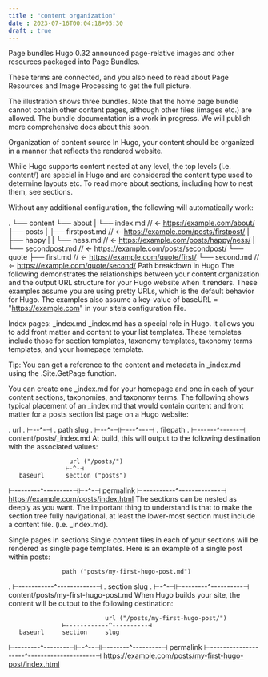 ```yaml
---
title : "content organization"
date : 2023-07-16T00:04:18+05:30
draft : true
---
```



Page bundles 
Hugo 0.32 announced page-relative images and other resources packaged into Page Bundles.

These terms are connected, and you also need to read about Page Resources and Image Processing to get the full picture.


The illustration shows three bundles. Note that the home page bundle cannot contain other content pages, although other files (images etc.) are allowed.
The bundle documentation is a work in progress. We will publish more comprehensive docs about this soon.

Organization of content source 
In Hugo, your content should be organized in a manner that reflects the rendered website.

While Hugo supports content nested at any level, the top levels (i.e. content/<DIRECTORIES>) are special in Hugo and are considered the content type used to determine layouts etc. To read more about sections, including how to nest them, see sections.

Without any additional configuration, the following will automatically work:

.
└── content
    └── about
    |   └── index.md  // <- https://example.com/about/
    ├── posts
    |   ├── firstpost.md   // <- https://example.com/posts/firstpost/
    |   ├── happy
    |   |   └── ness.md  // <- https://example.com/posts/happy/ness/
    |   └── secondpost.md  // <- https://example.com/posts/secondpost/
    └── quote
        ├── first.md       // <- https://example.com/quote/first/
        └── second.md      // <- https://example.com/quote/second/
Path breakdown in Hugo 
The following demonstrates the relationships between your content organization and the output URL structure for your Hugo website when it renders. These examples assume you are using pretty URLs, which is the default behavior for Hugo. The examples also assume a key-value of baseURL = "https://example.com" in your site’s configuration file.

Index pages: _index.md 
_index.md has a special role in Hugo. It allows you to add front matter and content to your list templates. These templates include those for section templates, taxonomy templates, taxonomy terms templates, and your homepage template.

Tip: You can get a reference to the content and metadata in _index.md using the .Site.GetPage function.

You can create one _index.md for your homepage and one in each of your content sections, taxonomies, and taxonomy terms. The following shows typical placement of an _index.md that would contain content and front matter for a posts section list page on a Hugo website:

.         url
.       ⊢--^-⊣
.        path    slug
.       ⊢--^-⊣⊢---^---⊣
.           filepath
.       ⊢------^------⊣
content/posts/_index.md
At build, this will output to the following destination with the associated values:


                     url ("/posts/")
                    ⊢-^-⊣
       baseurl      section ("posts")
⊢--------^---------⊣⊢-^-⊣
        permalink
⊢----------^-------------⊣
https://example.com/posts/index.html
The sections can be nested as deeply as you want. The important thing to understand is that to make the section tree fully navigational, at least the lower-most section must include a content file. (i.e. _index.md).

Single pages in sections 
Single content files in each of your sections will be rendered as single page templates. Here is an example of a single post within posts:

                   path ("posts/my-first-hugo-post.md")
.       ⊢-----------^------------⊣
.      section        slug
.       ⊢-^-⊣⊢--------^----------⊣
content/posts/my-first-hugo-post.md
When Hugo builds your site, the content will be output to the following destination:


                               url ("/posts/my-first-hugo-post/")
                   ⊢------------^----------⊣
       baseurl     section     slug
⊢--------^--------⊣⊢-^--⊣⊢-------^---------⊣
                 permalink
⊢--------------------^---------------------⊣
https://example.com/posts/my-first-hugo-post/index.html
